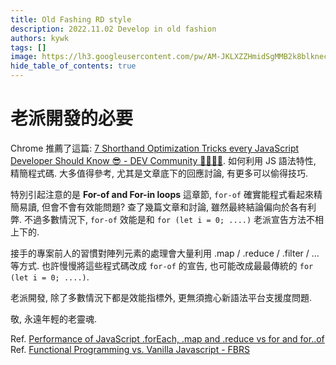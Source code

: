 ```yaml
---
title: Old Fashing RD style
description: 2022.11.02 Develop in old fashion
authors: kywk
tags: []
image: https://lh3.googleusercontent.com/pw/AM-JKLXZZHmidSgMMB2k8blkneclNRysPXLr__G7rZ4hPi2sN0jC67PHAbX1MyFj8hQX_MTZ6bwIMPwCyu2fu1bU0ZXSX09eu-OlSDb4U-9haUS_wgnVPLaCM6WQLsRbsnocF8X5Edmt35rDjytljbNEMsaf8A=w800-no?authuser=0
hide_table_of_contents: true
---
```


老派開發的必要
==============

Chrome 推薦了這篇: [7 Shorthand Optimization Tricks every JavaScript Developer Should Know 😎 - DEV Community 👩‍💻👨‍💻](https://dev.to/ruppysuppy/7-shorthand-optimization-tricks-every-javascript-developer-should-know-4fj5).
如何利用 JS 語法特性, 精簡程式碼.
大多值得參考, 尤其是文章底下的回應討論, 有更多可以偷得技巧.

特別引起注意的是 __For-of and For-in loops__ 這章節, 
`for-of` 確實能程式看起來精簡易讀, 但會不會有效能問題?
查了幾篇文章和討論, 雖然最終結論偏向於各有利弊. 
不過多數情況下, `for-of` 效能是和 `for (let i = 0; ....)` 老派宣告方法不相上下的.

接手的專案前人的習慣對陣列元素的處理會大量利用 .map / .reduce / .filter / ... 等方式.
也許慢慢將這些程式碼改成 `for-of` 的宣告, 也可能改成最最傳統的 `for (let i = 0; ....)`.


老派開發, 除了多數情況下都是效能指標外, 更無須擔心新語法平台支援度問題.

敬, 永遠年輕的老靈魂.

Ref. [Performance of JavaScript .forEach, .map and .reduce vs for and for..of](https://leanylabs.com/blog/js-forEach-map-reduce-vs-for-for_of/)  
Ref. [Functional Programming vs. Vanilla Javascript - FBRS](https://www.fbrs.io/ramda/)
